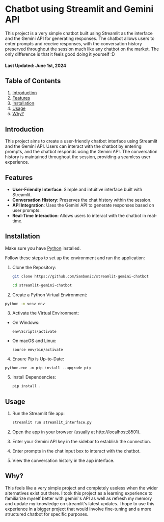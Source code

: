 # Chatbot using Streamlit and Gemini API

This project is a very simple chatbot built using Streamlit as the interface and the Gemini API for generating responses. The chatbot allows users to enter prompts and receive responses, with the conversation history preserved throughout the session much like any chatbot on the market. The only difference is that it feels good doing it yourself :D

#### Last Updated: June 1st, 2024

## Table of Contents

1. [Introduction](#introduction)
2. [Features](#features)
3. [Installation](#installation)
4. [Usage](#usage)
5. [Why?](#whyanything)

<a name="introduction"></a>
## Introduction

This project aims to create a user-friendly chatbot interface using Streamlit and the Gemini API. Users can interact with the chatbot by entering prompts, and the chatbot responds using the Gemini API. The conversation history is maintained throughout the session, providing a seamless user experience.

<a name="features"></a>
## Features

- **User-Friendly Interface**: Simple and intuitive interface built with Streamlit.
- **Conversation History**: Preserves the chat history within the session.
- **API Integration**: Uses the Gemini API to generate responses based on user prompts.
- **Real-Time Interaction**: Allows users to interact with the chatbot in real-time.

<a name="installation"></a>
## Installation

Make sure you have [Python](https://www.python.org/downloads/) installed.

Follow these steps to set up the environment and run the application:

1. Clone the Repository:
   ```bash
   git clone https://github.com/Sambonic/streamlit-gemini-chatbot
   ```
   ```bash
   cd streamlit-gemini-chatbot
   ```

2. Create a Python Virtual Environment:
```bash
python -m venv env
```

3. Activate the Virtual Environment:
- On Windows:
  ```
  env\Scripts\activate
  ```

- On macOS and Linux:
  ```
  source env/bin/activate
  ```
4. Ensure Pip is Up-to-Date:
  ```
  python.exe -m pip install --upgrade pip
  ```
5. Install Dependencies:

   ```bash
   pip install .
   ```
<a name="usage"></a>
## Usage
1. Run the Streamlit file app:

   ```bash
   streamlit run streamlit_interface.py
   ```
2. Open the app in your browser (usually at http://localhost:8501).
3. Enter your Gemini API key in the sidebar to establish the connection.
4. Enter prompts in the chat input box to interact with the chatbot.
5. View the conversation history in the app interface.

<a name="whyanything"></a>
## Why?
This feels like a very simple project and completely useless when the wider alternatives exist out there. I took this project as a learning experience to familiarize myself better with gemini's API as well as refresh my memory and update my knowledge on streamlit's latest updates. I hope to use this experience in a bigger project that would involve fine-tuning and a more structured chatbot for specific purposes.